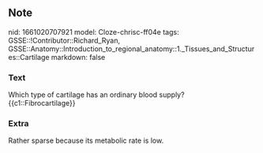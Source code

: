 ## Note
nid: 1661020707921
model: Cloze-chrisc-ff04e
tags: GSSE::!Contributor::Richard_Ryan, GSSE::Anatomy::Introduction_to_regional_anatomy::1._Tissues_and_Structures::Cartilage
markdown: false

### Text
<div class="toggle">
  Which type of cartilage has an ordinary blood supply?
</div>
<div class="toggle">
  {{c1::Fibrocartilage}}
</div>

### Extra
<p id="903f6162-b9be-4676-bbc3-eef2def9e564" class="">Rather sparse
because its metabolic rate is low.
